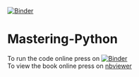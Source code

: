 [![Binder](https://mybinder.org/badge_logo.svg)](https://mybinder.org/v2/gh/42Ahmed/Mastering-Python/HEAD)
# Mastering-Python  
To run the code online press on [![Binder](https://mybinder.org/badge_logo.svg)](https://mybinder.org/v2/gh/42Ahmed/Mastering-Python/HEAD)  
To view the book online press on [nbviewer](https://nbviewer.org/github/42Ahmed/Mastering-Python/blob/main/Mastering%20Python.ipynb)
